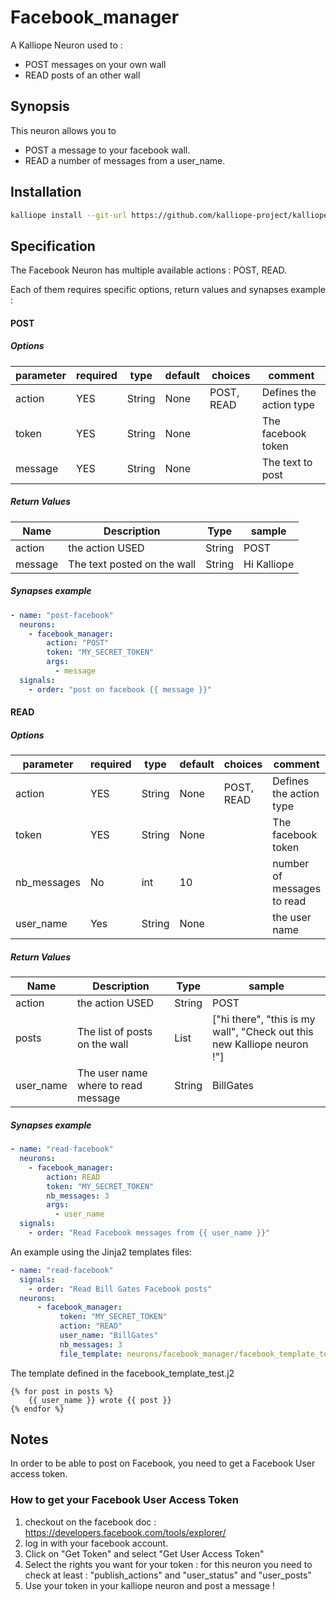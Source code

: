 # Facebook_manager

A Kalliope Neuron used to :
- POST messages on your own wall
- READ posts of an other wall

## Synopsis

This neuron allows you to 
- POST a message to your facebook wall.
- READ a number of messages from a user_name.

## Installation
```bash
kalliope install --git-url https://github.com/kalliope-project/kalliope_neuron_facebook.git
```

## Specification

The Facebook Neuron has multiple available actions : POST, READ.

Each of them requires specific options, return values and synapses example : 

#### POST 
##### Options


| parameter   | required | type   | default | choices    | comment                              |
|-------------|----------|--------|---------|------------|--------------------------------------|
| action      | YES      | String | None    | POST, READ | Defines the action type              |
| token       | YES      | String | None    |            | The facebook token                   |
| message     | YES      | String | None    |            | The text to post                     |


##### Return Values

| Name    | Description                                | Type   | sample      |
|---------|--------------------------------------------|--------|-------------|
| action  | the action USED                            | String | POST        |
| message | The text posted on the wall                | String | Hi Kalliope |

##### Synapses example

``` yml
- name: "post-facebook"
  neurons:
    - facebook_manager:
        action: "POST"
        token: "MY_SECRET_TOKEN"
        args:
          - message
  signals:
    - order: "post on facebook {{ message }}"
```


#### READ
##### Options


| parameter   | required | type   | default | choices    | comment                              |
|-------------|----------|--------|---------|------------|--------------------------------------|
| action      | YES      | String | None    | POST, READ | Defines the action type              |
| token       | YES      | String | None    |            | The facebook token                   |
| nb_messages | No       | int    | 10      |            | number of messages to read           |
| user_name   | Yes      | String | None    |            | the user name                        |

##### Return Values

| Name     | Description                                | Type   | sample                                                                    |
|----------|--------------------------------------------|--------|---------------------------------------------------------------------------|
| action   | the action USED                            | String | POST                                                                      |
| posts    | The list of posts on the wall              | List   | ["hi there", "this is my wall", "Check out this new Kalliope neuron !"]   |
| user_name| The user name where to read message        | String | BillGates                                                                 |

##### Synapses example

``` yml
- name: "read-facebook"
  neurons:
    - facebook_manager:
        action: READ
        token: "MY_SECRET_TOKEN"
        nb_messages: 3
        args:
          - user_name
  signals:
    - order: "Read Facebook messages from {{ user_name }}"
```

An example using the Jinja2 templates files:
``` yml
- name: "read-facebook"
  signals:
    - order: "Read Bill Gates Facebook posts"
  neurons:
      - facebook_manager:
           token: "MY_SECRET_TOKEN"
           action: "READ"
           user_name: "BillGates"
           nb_messages: 3
           file_template: neurons/facebook_manager/facebook_template_test.j2
```

The template defined in the facebook_template_test.j2
``` jinja2
{% for post in posts %}
    {{ user_name }} wrote {{ post }}
{% endfor %}
```
##### 

## Notes

In order to be able to post on Facebook, you need to get a Facebook User access token. 

### How to get your Facebook User Access Token

1. checkout on the facebook doc : https://developers.facebook.com/tools/explorer/
1. log in with your facebook account.
1. Click on "Get Token" and select "Get User Access Token"
1. Select the rights you want for your token : for this neuron you need to check at least : "publish_actions" and "user_status" and "user_posts"
1. Use your token in your kalliope neuron and post a message !
